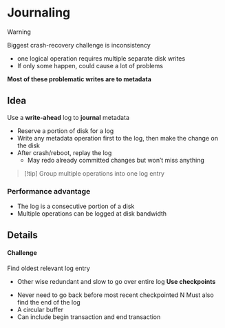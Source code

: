 # Journaling

> [!warning] 
> Biggest crash-recovery challenge is inconsistency
> * one logical operation requires multiple separate disk writes
> * If only some happen, could cause a lot of problems
> 
> **Most of these problematic writes are to metadata**

## Idea
Use a **write-ahead** log to **journal** metadata
* Reserve a portion of disk for a log
* Write any metadata operation first to the log, then make the change on the disk
* After crash/reboot, replay the log
	* May redo already committed changes but won’t miss anything


> [!tip] Group multiple operations into one log entry
> 
### Performance advantage
* The log is a consecutive portion of a disk
* Multiple operations can be logged at disk bandwidth

## Details
#### Challenge
Find oldest relevant log entry
- Other wise redundant and slow to go over entire log
**Use checkpoints**
* Never need to go back before most recent checkpointed N
Must also find the end of the log
* A circular buffer
* Can include begin transaction and end transaction